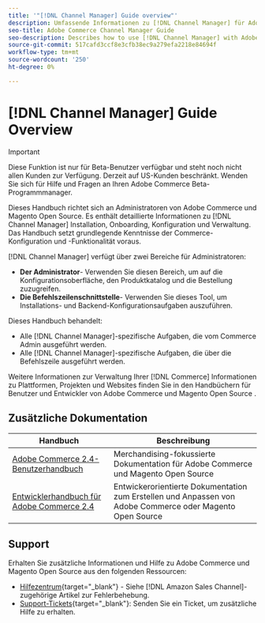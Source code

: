 ```yaml
---
title: '"[!DNL Channel Manager] Guide overview"'
description: Umfassende Informationen zu [!DNL Channel Manager] für Adobe Commerce- und Magento Open Source-Administratoren, einschließlich Installation und Onboarding
seo-title: Adobe Commerce Channel Manager Guide
seo-description: Describes how to use [!DNL Channel Manager] with Adobe Commerce or Magento Open Source.
source-git-commit: 517cafd3ccf8e3cfb38ec9a279efa2218e84694f
workflow-type: tm+mt
source-wordcount: '250'
ht-degree: 0%

---
```


# [!DNL Channel Manager] Guide Overview

>[!IMPORTANT]
>
> Diese Funktion ist nur für Beta-Benutzer verfügbar und steht noch nicht allen Kunden zur Verfügung. Derzeit auf US-Kunden beschränkt. Wenden Sie sich für Hilfe und Fragen an Ihren Adobe Commerce Beta-Programmmanager.

Dieses Handbuch richtet sich an Administratoren von Adobe Commerce und Magento Open Source. Es enthält detaillierte Informationen zu [!DNL Channel Manager] Installation, Onboarding, Konfiguration und Verwaltung. Das Handbuch setzt grundlegende Kenntnisse der Commerce-Konfiguration und -Funktionalität voraus.

[!DNL Channel Manager] verfügt über zwei Bereiche für Administratoren:

* **Der Administrator**- Verwenden Sie diesen Bereich, um auf die Konfigurationsoberfläche, den Produktkatalog und die Bestellung zuzugreifen.
* **Die Befehlszeilenschnittstelle**- Verwenden Sie dieses Tool, um Installations- und Backend-Konfigurationsaufgaben auszuführen.

Dieses Handbuch behandelt:

* Alle [!DNL Channel Manager]-spezifische Aufgaben, die vom Commerce Admin ausgeführt werden.
* Alle [!DNL Channel Manager]-spezifische Aufgaben, die über die Befehlszeile ausgeführt werden.

Weitere Informationen zur Verwaltung Ihrer [!DNL Commerce] Informationen zu Plattformen, Projekten und Websites finden Sie in den Handbüchern für Benutzer und Entwickler von Adobe Commerce und Magento Open Source .

## Zusätzliche Dokumentation

| Handbuch | Beschreibung |
|----------------------------------------------------------------------|----------------------------------------------------------------------------------------------------|
| [Adobe Commerce 2.4-Benutzerhandbuch](https://docs.magento.com/user-guide) | Merchandising-fokussierte Dokumentation für Adobe Commerce und Magento Open Source |
| [Entwicklerhandbuch für Adobe Commerce 2.4](https://devdocs.magento.com) | Entwickerorientierte Dokumentation zum Erstellen und Anpassen von Adobe Commerce oder Magento Open Source |

## Support

Erhalten Sie zusätzliche Informationen und Hilfe zu Adobe Commerce und Magento Open Source aus den folgenden Ressourcen:

* [Hilfezentrum](https://support.magento.com/hc/en-us){target=&quot;_blank&quot;} - Siehe [!DNL Amazon Sales Channel]-zugehörige Artikel zur Fehlerbehebung.
* [Support-Tickets](https://support.magento.com/hc/en-us/articles/360000913794#submit-ticket){target=&quot;_blank&quot;}: Senden Sie ein Ticket, um zusätzliche Hilfe zu erhalten.
